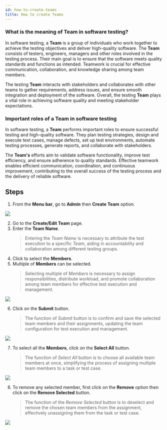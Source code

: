 ```yaml
---
id: how-to-create-teams
title: How to create Teams
---
```


### What is the meaning of Team in software testing?

In software testing, a **Team** is a group of individuals who work together to achieve the testing objectives and deliver high-quality software. The **Team** consists of testers, engineers, managers and other roles involved in the testing process. Their main goal is to ensure that the software meets quality standards and functions as intended. Teamwork is crucial for effective communication, collaboration, and knowledge sharing among team members.

The testing **Team** interacts with stakeholders and collaborates with other teams to gather requirements, address issues, and ensure smooth integration and deployment of the software. Overall, the testing **Team** plays a vital role in achieving software quality and meeting stakeholder expectations.

### Important roles of a Team in software testing

In software testing, a **Team** performs important roles to ensure successful testing and high-quality software. They plan testing strategies, design and execute test cases, manage defects, set up test environments, automate testing processes, generate reports, and collaborate with stakeholders.

The **Team's** efforts aim to validate software functionality, improve test efficiency, and ensure adherence to quality standards. Effective teamwork enables efficient communication, coordination, and continuous improvement, contributing to the overall success of the testing process and the delivery of reliable software.

## Steps

1. From the **Menu bar**, go to **Admin** then **Create Team** option.

![](/img/how-tos/how-to-create-teams/team-menu-bar.png)


2. Go to the **Create/Edit Team** page.
3. Enter the **Team Name**.
   > Entering the *Team Name* is necessary to attribute the test execution to a specific *Team*, aiding in accountability and collaboration among different testing groups.
4. Click to select the **Members**.
5. Multiple of **Members** can be selected.
   > Selecting multiple of *Members* is necessary to assign responsibilities, distribute workload, and promote collaboration among team members for effective test execution and management.

![](/img/how-tos/how-to-create-teams/edit-team-page.png)

6. Click on the **Submit** button.
   > The function of *Submit* button is to confirm and save the selected team members and their assignments, updating the team configuration for test execution and management.

![](/img/how-tos/how-to-create-teams/submit-button.png)

7. To select all the **Members**, click on the **Select All** button.
   > The function of *Select All* button is to choose all available team members at once, simplifying the process of assigning multiple team members to a task or test case.

![](/img/how-tos/how-to-create-teams/select-all.png)

8. To remove any selected member, first click on the **Remove** option then click on the **Remove Selected** button.
   > The function of the *Remove Selected* button is to deselect and remove the chosen team members from the assignment, effectively unassigning them from the task or test case.

![](/img/how-tos/how-to-create-teams/remove-selected.png)
